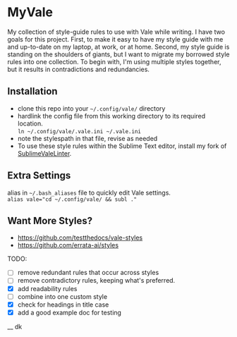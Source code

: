 # MyVale

My collection of style-guide rules to use with Vale while writing. I have two goals for this project. First, to make it easy to have my style guide with me and up-to-date on my laptop, at work, or at home. Second, my style guide is standing on the shoulders of giants, but I want to migrate my borrowed style rules into one collection. To begin with, I'm using multiple styles together, but it results in contradictions and redundancies. 

## Installation

- clone this repo into your `~/.config/vale/` directory
- hardlink the config file from this working directory to its required location.  
`ln ~/.config/vale/.vale.ini ~/.vale.ini`
- note the stylespath in that file, revise as needed
- To use these style rules within the Sublime Text editor, install my fork of [SublimeValeLinter](https://github.com/dylan-k/SublimeValeLinter).

## Extra Settings

alias in `~/.bash_aliases` file to quickly edit Vale settings.  
`alias vale="cd ~/.config/vale/ && subl ."`

## Want More Styles?

- https://github.com/testthedocs/vale-styles
- https://github.com/errata-ai/styles

TODO:

- [ ] remove redundant rules that occur across styles
- [ ] remove contradictory rules, keeping what's preferred. 
- [x] add readability rules
- [ ] combine into one custom style
- [x] check for headings in title case
- [x] add a good example doc for testing

__
dk
